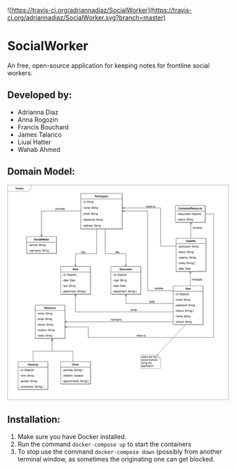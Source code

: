 ![https://travis-ci.org/adriannadiaz/SocialWorker](https://travis-ci.org/adriannadiaz/SocialWorker.svg?branch=master) 



SocialWorker
============

An free, open-source application for keeping notes for frontline social workers.

Developed by:
-------------
- Adrianna Diaz
- Anna Rogozin
- Francis Bouchard
- James Talarico
- Liuai Hatter
- Wahab Ahmed

Domain Model:
-------------

![Image of Domain Model](documentation/domain-model.png)


Installation:
-------------

1. Make sure you have Docker installed.
2. Run the command `docker-compose up` to start the containers
3. To stop use the command `docker-compose down` (possibly from another terminal window, as sometimes the originating one can get blocked.
